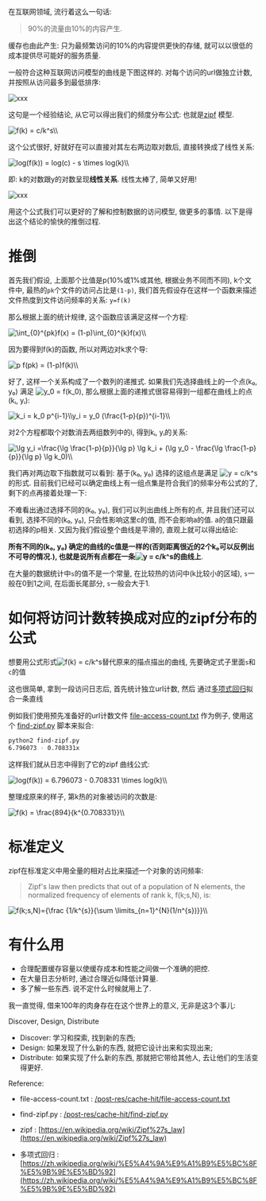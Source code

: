 
在互联网领域, 流行着这么一句话:

> 90%的流量由10%的内容产生.


缓存也由此产生: 只为最频繁访问的10%的内容提供更快的存储,
就可以以很低的成本提供尽可能好的服务质量.

一般符合这种互联网访问模型的曲线是下图这样的.
对每个访问的url做独立计数, 并按照从访问最多到最低排序:

![xxx](https://cdn.jsdelivr.net/gh/drmingdrmer/drmingdrmer.github.io@master-md2zhihu-asset/zipf/a55f31f9083e2851-1kfile.png)

这句是一个经验结论, 从它可以得出我们的频度分布公式:
也就是[zipf](https://en.wikipedia.org/wiki/Zipf%27s_law) 模型.

<img src="https://www.zhihu.com/equation?tex=f%28k%29%20%3D%20c/k%5Es%5C%5C" alt="f(k) = c/k^s\\" class="ee_img tr_noresize" eeimg="1">

这个公式很好, 好就好在可以直接对其左右两边取对数后, 直接转换成了线性关系:

<img src="https://www.zhihu.com/equation?tex=log%28f%28k%29%29%20%3D%20log%28c%29%20-%20s%20%5Ctimes%20log%28k%29%5C%5C" alt="log(f(k)) = log(c) - s \times log(k)\\" class="ee_img tr_noresize" eeimg="1">

即: k的对数跟y的对数呈现**线性关系**.
线性太棒了, 简单又好用!

![xxx](https://cdn.jsdelivr.net/gh/drmingdrmer/drmingdrmer.github.io@master-md2zhihu-asset/zipf/21c6c4d04c773512-1kloglog.png)

用这个公式我们可以更好的了解和控制数据的访问模型, 做更多的事情.
以下是得出这个结论的愉快的推倒过程.

<!--more-->

# 推倒

首先我们假设, 上面那个比值是p(10%或1%或其他, 根据业务不同而不同),
k个文件中, 最热的`pk`个文件的访问占比是`(1-p)`,
我们首先假设存在这样一个函数来描述文件热度到文件访问频率的关系:
`y=f(k)`

那么根据上面的统计规律, 这个函数应该满足这样一个方程:

<img src="https://www.zhihu.com/equation?tex=%5Cint_%7B0%7D%5E%7Bpk%7Df%28x%29%20%3D%20%281-p%29%5Cint_%7B0%7D%5E%7Bk%7Df%28x%29%5C%5C" alt="\int_{0}^{pk}f(x) = (1-p)\int_{0}^{k}f(x)\\" class="ee_img tr_noresize" eeimg="1">

因为要得到f(k)的函数, 所以对两边对k求个导:

<img src="https://www.zhihu.com/equation?tex=p%20f%28pk%29%20%3D%20%281-p%29f%28k%29%5C%5C" alt="p f(pk) = (1-p)f(k)\\" class="ee_img tr_noresize" eeimg="1">

好了, 这样一个关系构成了一个数列的递推式.
如果我们先选择曲线上的一个点(k₀, y₀) 满足 <img src="https://www.zhihu.com/equation?tex=%20y_0%20%3D%20f%28k_0%29%20" alt=" y_0 = f(k_0) " class="ee_img tr_noresize" eeimg="1">, 
那么根据上面的递推式很容易得到一组都在曲线上的点(kᵢ, yᵢ):

<img src="https://www.zhihu.com/equation?tex=k_i%20%3D%20k_0%20p%5E%7Bi-1%7D%5C%5Cy_i%20%3D%20y_0%20%28%5Cfrac%7B1-p%7D%7Bp%7D%29%5E%7Bi-1%7D%5C%5C" alt="k_i = k_0 p^{i-1}\\y_i = y_0 (\frac{1-p}{p})^{i-1}\\" class="ee_img tr_noresize" eeimg="1">

对2个方程都取个对数消去两组数列中的i, 
得到kᵢ, yᵢ的关系:

<img src="https://www.zhihu.com/equation?tex=%5Clg%20y_i%20%3D%5Cfrac%7B%5Clg%20%5Cfrac%7B1-p%7D%7Bp%7D%7D%7B%5Clg%20p%7D%20%5Clg%20k_i%20%2B%20%28%5Clg%20y_0%20-%20%5Cfrac%7B%5Clg%20%5Cfrac%7B1-p%7D%7Bp%7D%7D%7B%5Clg%20p%7D%20%5Clg%20k_0%29%5C%5C" alt="\lg y_i =\frac{\lg \frac{1-p}{p}}{\lg p} \lg k_i + (\lg y_0 - \frac{\lg \frac{1-p}{p}}{\lg p} \lg k_0)\\" class="ee_img tr_noresize" eeimg="1">

我们再对两边取下指数就可以看到: 基于(k₀, y₀) 选择的这组点是满足 <img src="https://www.zhihu.com/equation?tex=y%20%3D%20c/k%5Es" alt="y = c/k^s" class="ee_img tr_noresize" eeimg="1"> 的形式.
目前我们已经可以确定曲线上有一组点集是符合我们的频率分布公式的了,
剩下的点再接着处理一下:

不难看出通过选择不同的(k₀, y₀),
我们可以列出曲线上所有的点, 
并且我们还可以看到, 选择不同的(k₀, y₀), 只会性影响这里c的值, 而不会影响a的值.
a的值只跟最初选择的p相关.
又因为我们假设整个曲线是平滑的, 直观上就可以得出结论:

**所有不同的(k₀, y₀) 确定的曲线的c值是一样的(否则距离很近的2个k₀可以反例出不可导的情况.),
也就是说所有点都在一条<img src="https://www.zhihu.com/equation?tex=y%20%3D%20c/k%5Es" alt="y = c/k^s" class="ee_img tr_noresize" eeimg="1">的曲线上**.

在大量的数据统计中`s`的值不是一个常量, 在比较热的访问中(k比较小的区域),
`s`一般在0到1之间,
在后面长尾部分, `s`一般会大于1.

# 如何将访问计数转换成对应的zipf分布的公式

想要用公式形式<img src="https://www.zhihu.com/equation?tex=f%28k%29%20%3D%20c/k%5Es" alt="f(k) = c/k^s" class="ee_img tr_noresize" eeimg="1">替代原来的描点描出的曲线, 先要确定式子里面`s`和`c`的值

这也很简单, 拿到一段访问日志后,
首先统计独立url计数,
然后 通过[多项式回归](https://zh.wikipedia.org/wiki/%E5%A4%9A%E9%A1%B9%E5%BC%8F%E5%9B%9E%E5%BD%92)拟合一条直线

例如我们使用预先准备好的url计数文件
[file-access-count.txt](/post-res/cache-hit/file-access-count.txt)
作为例子,
使用这个
[find-zipf.py](/post-res/cache-hit/find-zipf.py)
脚本来拟合:

```sh
python2 find-zipf.py
6.796073 - 0.708331x
```

这样我们就从日志中得到了它的zipf 曲线公式:

<img src="https://www.zhihu.com/equation?tex=log%28f%28k%29%29%20%3D%206.796073%20-%200.708331%20%5Ctimes%20log%28k%29%5C%5C" alt="log(f(k)) = 6.796073 - 0.708331 \times log(k)\\" class="ee_img tr_noresize" eeimg="1">

整理成原来的样子, 第k热的对象被访问的次数是:

<img src="https://www.zhihu.com/equation?tex=f%28k%29%20%3D%20%5Cfrac%7B894%7D%7Bk%5E%7B0.708331%7D%7D%5C%5C" alt="f(k) = \frac{894}{k^{0.708331}}\\" class="ee_img tr_noresize" eeimg="1">

# 标准定义

zipf在标准定义中用全量的相对占比来描述一个对象的访问频率:

> Zipf's law then predicts that out of a population of N elements, the normalized
> frequency of elements of rank k, f(k;s,N), is:


<img src="https://www.zhihu.com/equation?tex=f%28k%3Bs%2CN%29%3D%7B%5Cfrac%20%7B1/k%5E%7Bs%7D%7D%7B%5Csum%20%5Climits_%7Bn%3D1%7D%5E%7BN%7D%281/n%5E%7Bs%7D%29%7D%7D%5C%5C" alt="f(k;s,N)={\frac {1/k^{s}}{\sum \limits_{n=1}^{N}(1/n^{s})}}\\" class="ee_img tr_noresize" eeimg="1">

# 有什么用

-   合理配置缓存容量以使缓存成本和性能之间做一个准确的把控.
-   在大量日志分析时, 通过合理近似降低计算量.
-   多了解一些东西. 说不定什么时候就用上了.

我一直觉得, 借来100年的肉身存在在这个世界上的意义, 无非是这3个事儿:

Discover, Design, Distribute

-   Discover: 学习和探索, 找到新的东西;
-   Design: 如果发现了什么新的东西, 就把它设计出来和实现出来;
-   Distribute: 如果实现了什么新的东西, 那就把它带给其他人, 去让他们的生活变得更好.



Reference:

- file-access-count.txt : [/post-res/cache-hit/file-access-count.txt](/post-res/cache-hit/file-access-count.txt)

- find-zipf.py : [/post-res/cache-hit/find-zipf.py](/post-res/cache-hit/find-zipf.py)

- zipf : [https://en.wikipedia.org/wiki/Zipf%27s_law](https://en.wikipedia.org/wiki/Zipf%27s_law)

- 多项式回归 : [https://zh.wikipedia.org/wiki/%E5%A4%9A%E9%A1%B9%E5%BC%8F%E5%9B%9E%E5%BD%92](https://zh.wikipedia.org/wiki/%E5%A4%9A%E9%A1%B9%E5%BC%8F%E5%9B%9E%E5%BD%92)


[file-access-count.txt]: /post-res/cache-hit/file-access-count.txt
[find-zipf.py]: /post-res/cache-hit/find-zipf.py
[zipf]:  https://en.wikipedia.org/wiki/Zipf%27s_law
[多项式回归]:  https://zh.wikipedia.org/wiki/%E5%A4%9A%E9%A1%B9%E5%BC%8F%E5%9B%9E%E5%BD%92